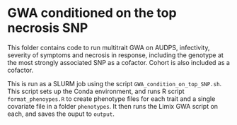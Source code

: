 # GWA conditioned on the top necrosis SNP

This folder contains code to run multitrait GWA on AUDPS, infectivity, severity 
of symptoms and necrosis in response, including the genotype at the most strongly
associated SNP as a cofactor. Cohort is also included as a cofactor.

This is run as a SLURM job using the script `GWA_condition_on_top_SNP.sh`. This script sets up the Conda environment, and runs R script `format_phenoypes.R` to create phenotype files for each trait and a single covariate file in a folder `phenotypes`. It then runs the Limix GWA script on each, and saves the ouput to `output`.